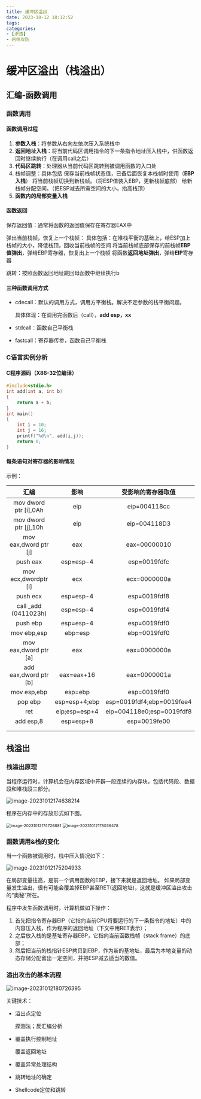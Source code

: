 ```yaml
---
title: 缓冲区溢出
date: 2023-10-12 18:12:52
tags:
categories:
- [渗透]
- 网络攻防
---
```


# 缓冲区溢出（栈溢出）
<!-- more -->
## 汇编-函数调用

### 函数调用

#### 函数调用过程

1.   **参数入栈**：将参数从右向左依次压入系统栈中
2.   **返回地址入栈**：将当前代码区调用指令的下一条指令地址压入栈中，供函数返回时继续执行（在调用call之后）
3.   **代码区跳转**：处理器从当前代码区跳转到被调用函数的入口处
4.   栈帧调整：具体包括
     保存当前栈帧状态值，已备后面恢复本栈帧时使用（**EBP入栈**）
     将当前栈帧切换到新栈帧。（将ESP值装入EBP，更新栈帧底部）
     给新栈帧分配空间。（把ESP减去所需空间的大小，抬高栈顶）
5.   **函数内的局部变量入栈**

#### 函数返回

保存返回值：通常将函数的返回值保存在寄存器EAX中

弹出当前栈帧，恢复上一个栈帧：
具体包括：在堆栈平衡的基础上，给ESP加上栈帧的大小，降低栈顶，回收当前栈帧的空间
将当前栈帧底部保存的前栈帧**EBP值弹出**，弹给EBP寄存器，恢复出上一个栈帧
将函数**返回地址弹出**，弹给**EIP**寄存器

 跳转：按照函数返回地址跳回母函数中继续执行b

#### 三种函数调用方式

- cdecall：默认的调用方式，调用方平衡栈。解决不定参数的栈平衡问题。

  具体体现：在调用完函数后（call），**add esp，xx**

- stdcall：函数自己平衡栈

- fastcall：寄存器传参，函数自己平衡栈


### C语言实例分析

#### C程序源码（X86-32位编译）

```c
#include<stdio.h>
int add(int a, int b)
{
	return a + b;
}
int main()
{
	int i = 10;
	int j = 16;
	printf("%d\n", add(i,j));
	return 0;
}
```



#### 每条语句对寄存器的影响情况

示例：

|         汇编          |     影响      |    受影响的寄存器取值     |
| :-------------------: | :-----------: | :-----------------------: |
| mov dword ptr [i],0Ah |      eip      |       eip=004118cc        |
| mov dword ptr [j],10h |      eip      |       eip=004118D3        |
| mov eax,dword ptr [j] |      eax      |       eax=00000010        |
|       push eax        |   esp=esp-4   |       esp=0019fdfc        |
| mov ecx,dwordptr [i]  |      ecx      |       ecx=0000000a        |
|       push ecx        |   esp=esp-4   |       esp=0019fdf8        |
| call _add (0411023h)  |   esp=esp-4   |       esp=0019fdf4        |
|       push ebp        |   esp=esp-4   |       esp=0019fdf0        |
|      mov ebp,esp      |    ebp=esp    |       ebp=0019fdf0        |
| mov eax,dword ptr [a] |      eax      |       eax=0000000a        |
| add eax,dword ptr [b] |  eax=eax+16   |       eax=0000001a        |
|      mov esp,ebp      |    esp=ebp    |       esp=0019fdf0        |
|        pop ebp        | esp=esp+4;ebp | esp=0019fdf4;ebp=0019fee4 |
|          ret          | eip;esp=esp+4 | eip=004118e0;esp=0019fdf8 |
|       add esp,8       |   esp=esp+8   |       esp=0019fe00        |
|                       |               |                           |
|                       |               |                           |

## 栈溢出

### 栈溢出原理

当程序运行时，计算机会在内存区域中开辟一段连续的内存块，包括代码段、数据段和堆栈段三部分。

![image-20231012174638214](https://s2.loli.net/2023/10/12/1YpmFTXMvhksjLx.png)

程序在内存中的存放形式如下图。

<img src="https://s2.loli.net/2023/10/12/lfHpyKtexSC4oq1.png" alt="image-20231012174726881" style="zoom: 75%;" />

<img src="https://s2.loli.net/2023/10/12/NxS5aRwYLUHsAuv.png" alt="image-20231012175036478" style="zoom:75%;" />

### 函数调用&栈的变化

当一个函数被调用时，栈中压入情况如下：

![image-20231012175204933](https://s2.loli.net/2023/10/12/YxiulWDVBF9fSZw.png)

在局部变量往高，是前一个调用函数的EBP，接下来就是返回地址。 如果局部变量发生溢出，很有可能会覆盖掉EBP甚至RET(返回地址)，这就是缓冲区溢出攻击的“奥秘”所在。 

程序中发生函数调用时，计算机做如下操作：

1. 首先把指令寄存器EIP（它指向当前CPU将要运行的下一条指令的地址）中的内容压入栈，作为程序的返回地址（下文中用RET表示）；
2. 之后放入栈的是基址寄存器EBP，它指向当前函数栈帧（stack frame）的底部；
3. 然后把当前的栈指针ESP拷贝到EBP，作为新的基地址，最后为本地变量的动态存储分配留出一定空间，并把ESP减去适当的数值。

### 溢出攻击的基本流程

![image-20231012180726395](https://s2.loli.net/2023/10/12/hQ2SNwo9XJYKskO.png)

关键技术：

- 溢出点定位

  探测法；反汇编分析

- 覆盖执行控制地址

  覆盖返回地址

- 覆盖异常处理结构

- 跳转地址的确定

- Shellcode定位和跳转